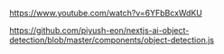 https://www.youtube.com/watch?v=6YFbBcxWdKU

https://github.com/piyush-eon/nextjs-ai-object-detection/blob/master/components/object-detection.js